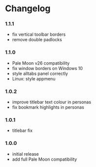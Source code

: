 # Changelog

### 1.1.1
- fix vertical toolbar borders
- remove double padlocks

### 1.1.0
- Pale Moon v26 compatibility
- fix window borders on Windows 10
- style alltabs panel correctly
- Linux: style appmenu

### 1.0.2
- improve titlebar text colour in personas
- fix bookmark highlights in personas

### 1.0.1
- titlebar fix

### 1.0.0
- initial release
- add full Pale Moon compatibility